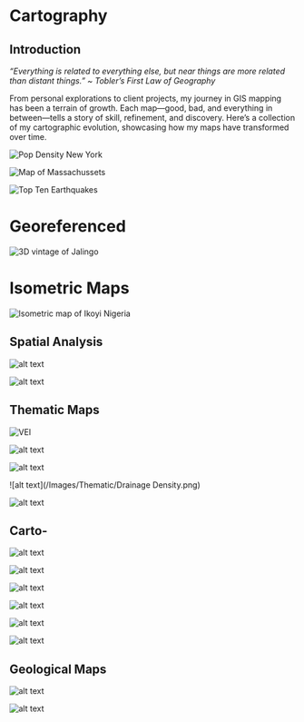 # Cartography
## Introduction
*“Everything is related to everything else, but near things are more related than distant things.” ~ Tobler’s First Law of Geography*

From personal explorations to client projects, my journey in GIS mapping has been a terrain of growth. Each map—good, bad, and everything in between—tells a story of skill, refinement, and discovery. 
Here’s a collection of my cartographic evolution, showcasing how my maps have transformed over time.

![Pop Density New York](Images/TopoLayoutNY.jpg)

![Map of Massachussets](Images/Massuchessets.jpg)

![Top Ten Earthquakes](Images/TopTenEarthquakes.jpeg)



# Georeferenced
![3D vintage of Jalingo](Images/3D_VintageJalingo.jpg)

# Isometric Maps
![Isometric map of Ikoyi Nigeria](Images/iso_Ikoyi.jpeg)


## Spatial Analysis

![alt text](/Images/Thematic/nitrate_index_bubble.png)


![alt text](/Images/Thematic/nitrate_concentration.png)


## Thematic Maps
![VEI](Images/VEI_Circumpacific.png)

![alt text](/Images/Thematic/Elevation.png)

![alt text](/Images/Thematic/Slope.png)

![alt text](/Images/Thematic/Drainage Density.png)

![alt text](/Images/Thematic/LULC.png)

## Carto-

![alt text](/Images/Topographic/Thailand-LC-01.jpg)

![alt text](/Images/Topographic/LC-Original.jpg)

![alt text](/Images/Topographic/Topo.png)

![alt text](/Images/Thematic/DrainageMap.png)

![alt text](/Images/Topographic/Lagos_Rivers.png)

![alt text](/Images/Topographic/Ibeju_Lekkki.png)


## Geological Maps
![alt text](/Images/Thematic/Geologic_map.png)

![alt text](/Images/Thematic/Geological_Map.png)


